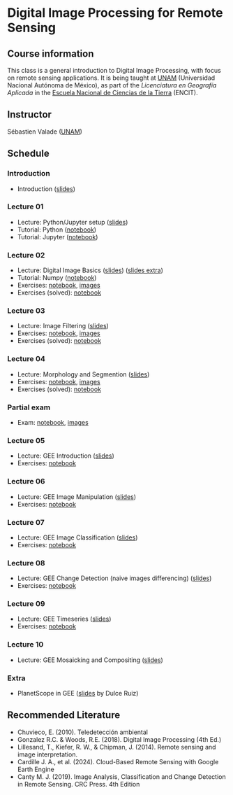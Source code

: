# Digital Image Processing for Remote Sensing

## Course information
This class is a general introduction to Digital Image Processing, with focus on remote sensing applications. It is being taught at [UNAM](https://www.unam.mx/) (Universidad Nacional Autónoma de México), as part of the *Licenciatura en Geografía Aplicada* in the [Escuela Nacional de Ciencias de la Tierra](https://www.encit.unam.mx/) (ENCIT).

## Instructor
Sébastien Valade ([UNAM](https://svalade.github.io/))

## Schedule

### Introduction 
* Introduction ([slides](https://raw.githubusercontent.com/svalade/dip4rs/master/lectures/pdfs_2024/DIP4RS_00_introduction.pdf))
  
### Lecture 01
* Lecture: Python/Jupyter setup ([slides](https://raw.githubusercontent.com/svalade/dip4rs/master/lectures/pdfs_2024/DIP4RS_01_lecture.pdf))
* Tutorial: Python ([notebook](https://github.com/svalade/dip4rs/blob/master/exercises/01/DIP4RS_01_python-tutorial.ipynb))
* Tutorial: Jupyter ([notebook](https://github.com/svalade/dip4rs/blob/master/exercises/01/DIP4RS_01_jupyter-tutorial.ipynb))

### Lecture 02
* Lecture: Digital Image Basics ([slides](https://raw.githubusercontent.com/svalade/dip4rs/master/lectures/pdfs_2024/DIP4RS_02_lecture.pdf)) ([slides extra](https://raw.githubusercontent.com/svalade/dip4rs/master/lectures/pdfs_2024/DIP4RS_02_lecture_extra.pdf))
* Tutorial: Numpy ([notebook](https://github.com/svalade/dip4rs/blob/master/exercises/02/DIP4RS_02_numpy-tutorial.ipynb))
* Exercises: [notebook](https://github.com/svalade/dip4rs/blob/master/exercises/02/exercises.ipynb), [images](https://github.com/svalade/dip4rs/blob/master/exercises/02/exercises_images.zip)
* Exercises (solved): [notebook](https://github.com/svalade/dip4rs/blob/master/exercises/02/exercises_solved-live.ipynb)

### Lecture 03
* Lecture: Image Filtering ([slides](https://raw.githubusercontent.com/svalade/dip4rs/master/lectures/pdfs_2024/DIP4RS_03_lecture.pdf))
* Exercises: [notebook](https://github.com/svalade/dip4rs/blob/master/exercises/03/exercises.ipynb), [images](https://github.com/svalade/dip4rs/blob/master/exercises/03/exercises_images.zip)
* Exercises (solved): [notebook](https://github.com/svalade/dip4rs/blob/master/exercises/03/exercises_solved-live.ipynb)

### Lecture 04
* Lecture: Morphology and Segmention ([slides](https://raw.githubusercontent.com/svalade/dip4rs/master/lectures/pdfs_2024/DIP4RS_04_lecture.pdf))
* Exercises: [notebook](https://github.com/svalade/dip4rs/blob/master/exercises/04/exercises.ipynb), [images](https://github.com/svalade/dip4rs/blob/master/exercises/04/exercises_images.zip)
* Exercises (solved): [notebook](https://github.com/svalade/dip4rs/blob/master/exercises/04/exercises_solved-live.ipynb)

### Partial exam
* Exam: [notebook](https://github.com/svalade/dip4rs/blob/master/exams/partial_exam/partial-exam.ipynb), [images](https://github.com/svalade/dip4rs/blob/master/exams/partial_exam/partial-exam_images.zip)

### Lecture 05
* Lecture: GEE Introduction ([slides](https://raw.githubusercontent.com/svalade/dip4rs/master/lectures/pdfs_2024/DIP4RS_05_lecture.pdf))
* Exercises: [notebook](https://github.com/svalade/dip4rs/blob/master/exercises/05/exercises.ipynb)

### Lecture 06
* Lecture: GEE Image Manipulation ([slides](https://raw.githubusercontent.com/svalade/dip4rs/master/lectures/pdfs_2024/DIP4RS_06_lecture.pdf))
* Exercises: [notebook](https://github.com/svalade/dip4rs/blob/master/exercises/06/exercises.ipynb)

### Lecture 07
* Lecture: GEE Image Classification ([slides](https://raw.githubusercontent.com/svalade/dip4rs/master/lectures/pdfs_2024/DIP4RS_07_lecture.pdf))
* Exercises: [notebook](https://github.com/svalade/dip4rs/blob/master/exercises/07/exercises.ipynb)

### Lecture 08
* Lecture: GEE Change Detection (naive images differencing) ([slides](https://raw.githubusercontent.com/svalade/dip4rs/master/lectures/pdfs_2024/DIP4RS_08_lecture.pdf))
* Exercises: [notebook](https://github.com/svalade/dip4rs/blob/master/exercises/08/exercises.ipynb)

### Lecture 09
* Lecture: GEE Timeseries ([slides](https://raw.githubusercontent.com/svalade/dip4rs/master/lectures/pdfs_2024/DIP4RS_09_lecture.pdf))
* Exercises: [notebook](https://github.com/svalade/dip4rs/blob/master/exercises/09/exercises.ipynb)

### Lecture 10
* Lecture: GEE Mosaicking and Compositing ([slides](https://raw.githubusercontent.com/svalade/dip4rs/master/lectures/pdfs_2024/DIP4RS_09_lecture.pdf))
<!-- * Exercises: [notebook](https://github.com/svalade/dip4rs/blob/master/exercises/10/exercises.ipynb) -->

### Extra
* PlanetScope in GEE ([slides](https://raw.githubusercontent.com/svalade/dip4rs/master/lectures/pdfs_2024/DIP4RS_extra_PlanetScope.pdf) by Dulce Ruiz)

## Recommended Literature
* Chuvieco, E. (2010). Teledetección ambiental
* Gonzalez R.C. & Woods, R.E. (2018). Digital Image Processing (4th Ed.)
* Lillesand, T., Kiefer, R. W., & Chipman, J. (2014). Remote sensing and image interpretation.
* Cardille J. A., et al. (2024). Cloud-Based Remote Sensing with Google Earth Engine
* Canty M. J. (2019). Image Analysis, Classification and Change Detection in Remote Sensing. CRC Press. 4th Edition